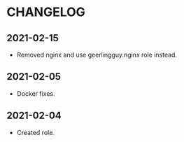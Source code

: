 # CHANGELOG

## 2021-02-15

- Removed nginx and use geerlingguy.nginx role instead.

## 2021-02-05

- Docker fixes.

## 2021-02-04

- Created role.
